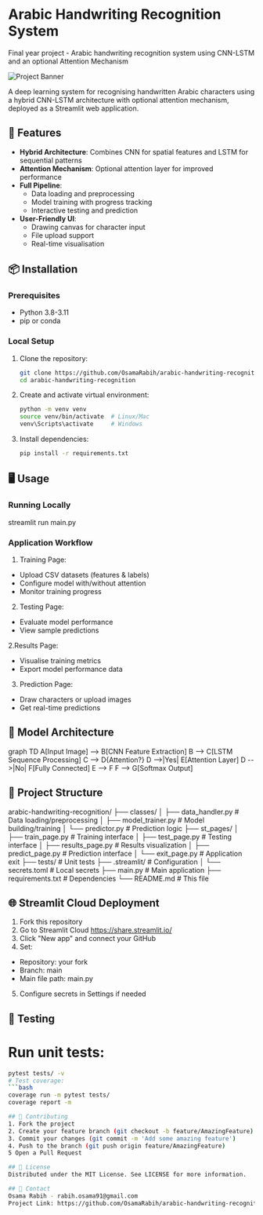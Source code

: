 # Arabic Handwriting Recognition System
Final year project - Arabic handwriting recognition system using CNN-LSTM and an optional Attention Mechanism

![Project Banner](https://via.placeholder.com/800x200?text=Arabic+Handwriting+Recognition+with+CNN-LSTM)

A deep learning system for recognising handwritten Arabic characters using a hybrid CNN-LSTM architecture with optional attention mechanism, deployed as a Streamlit web application.

## 🚀 Features
- **Hybrid Architecture**: Combines CNN for spatial features and LSTM for sequential patterns
- **Attention Mechanism**: Optional attention layer for improved performance
- **Full Pipeline**: 
  - Data loading and preprocessing
  - Model training with progress tracking
  - Interactive testing and prediction
- **User-Friendly UI**: 
  - Drawing canvas for character input
  - File upload support
  - Real-time visualisation

## 📦 Installation
### Prerequisites
  - Python 3.8-3.11
  - pip or conda

### Local Setup
1. Clone the repository:
   ```bash
   git clone https://github.com/OsamaRabih/arabic-handwriting-recognition.git
   cd arabic-handwriting-recognition
2. Create and activate virtual environment:
   ```bash
   python -m venv venv
   source venv/bin/activate  # Linux/Mac
   venv\Scripts\activate     # Windows
3. Install dependencies:
   ```bash
   pip install -r requirements.txt

## 🖥️ Usage
### Running Locally
streamlit run main.py

### Application Workflow
1. Training Page:
  - Upload CSV datasets (features & labels)
  - Configure model with/without attention
  - Monitor training progress

2. Testing Page:
  - Evaluate model performance
  - View sample predictions

2.Results Page:
  - Visualise training metrics
  - Export model performance data
  
3. Prediction Page:
  - Draw characters or upload images
  - Get real-time predictions

## 🧠 Model Architecture
graph TD
    A[Input Image] --> B[CNN Feature Extraction]
    B --> C[LSTM Sequence Processing]
    C --> D{Attention?}
    D -->|Yes| E[Attention Layer]
    D -->|No| F[Fully Connected]
    E --> F
    F --> G[Softmax Output]

## 📂 Project Structure
arabic-handwriting-recognition/
├── classes/
│   ├── data_handler.py     # Data loading/preprocessing
│   ├── model_trainer.py    # Model building/training
│   └── predictor.py        # Prediction logic
├── st_pages/
│   ├── train_page.py       # Training interface
│   ├── test_page.py        # Testing interface
│   ├── results_page.py     # Results visualization
│   ├── predict_page.py     # Prediction interface
│   └── exit_page.py        # Application exit
├── tests/                  # Unit tests
├── .streamlit/             # Configuration
│   └── secrets.toml        # Local secrets
├── main.py                 # Main application
├── requirements.txt        # Dependencies
└── README.md               # This file


## 🌐 Streamlit Cloud Deployment
1. Fork this repository
2. Go to Streamlit Cloud https://share.streamlit.io/
3. Click "New app" and connect your GitHub
4. Set:
  - Repository: your fork
  - Branch: main
  - Main file path: main.py
5. Configure secrets in Settings if needed

## 🧪 Testing
# Run unit tests:
```bash
pytest tests/ -v
# Test coverage:
```bash
coverage run -m pytest tests/
coverage report -m

## 🤝 Contributing
1. Fork the project 
2. Create your feature branch (git checkout -b feature/AmazingFeature)
3. Commit your changes (git commit -m 'Add some amazing feature')
4. Push to the branch (git push origin feature/AmazingFeature)
5 Open a Pull Request

## 📜 License
Distributed under the MIT License. See LICENSE for more information.

## 📧 Contact
Osama Rabih - rabih.osama91@gmail.com
Project Link: https://github.com/OsamaRabih/arabic-handwriting-recognition





   
